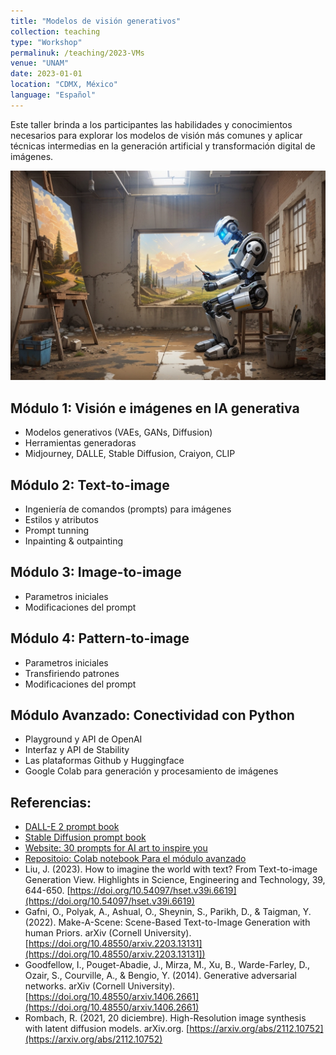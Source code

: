 ```yaml
---
title: "Modelos de visión generativos"
collection: teaching
type: "Workshop"
permalinuk: /teaching/2023-VMs
venue: "UNAM"
date: 2023-01-01
location: "CDMX, México"
language: "Español"
---
```


Este taller brinda a los participantes las habilidades y conocimientos necesarios para explorar los modelos de visión más comunes y aplicar técnicas intermedias en la generación artificial y transformación digital de imágenes.

![Illustration](/images/RB_T.png)

Módulo 1: Visión e imágenes en IA generativa
------
* Modelos generativos (VAEs, GANs, Diffusion)
* Herramientas generadoras
* Midjourney, DALLE, Stable Diffusion, Craiyon, CLIP

Módulo 2: Text-to-image
------
* Ingeniería de comandos (prompts) para imágenes
* Estilos y atributos 
* Prompt tunning
* Inpainting & outpainting

Módulo 3: Image-to-image
------
* Parametros iniciales
* Modificaciones del prompt

Módulo 4: Pattern-to-image
------
* Parametros iniciales
* Transfiriendo patrones
* Modificaciones del prompt

Módulo Avanzado: Conectividad con Python
------
* Playground y API de OpenAI
* Interfaz y API de Stability
* Las plataformas Github y Huggingface
* Google Colab para generación y procesamiento de imágenes

Referencias:
------
* [DALL-E 2 prompt book](https://dallery.gallery/wp-content/uploads/2022/07/The-DALL%C2%B7E-2-prompt-book-v1.02.pdf)
* [Stable Diffusion prompt book](https://openart.ai/promptbook)
* [Website: 30 prompts for AI art to inspire you](https://mspoweruser.com/prompts-ai-art/)
* [Repositoio: Colab notebook Para el módulo avanzado](https://github.com/erikycd/Taller_visionM)
* Liu, J. (2023). How to imagine the world with text? From Text-to-image Generation View. Highlights in Science, Engineering and Technology, 39, 644-650. [https://doi.org/10.54097/hset.v39i.6619](https://doi.org/10.54097/hset.v39i.6619)
* Gafni, O., Polyak, A., Ashual, O., Sheynin, S., Parikh, D., & Taigman, Y. (2022). Make-A-Scene: Scene-Based Text-to-Image Generation with human Priors. arXiv (Cornell University). [https://doi.org/10.48550/arxiv.2203.13131](https://doi.org/10.48550/arxiv.2203.13131])
* Goodfellow, I., Pouget-Abadie, J., Mirza, M., Xu, B., Warde-Farley, D., Ozair, S., Courville, A., & Bengio, Y. (2014). Generative adversarial networks. arXiv (Cornell University). [https://doi.org/10.48550/arxiv.1406.2661](https://doi.org/10.48550/arxiv.1406.2661)
* Rombach, R. (2021, 20 diciembre). High-Resolution image synthesis with latent diffusion models. arXiv.org. [https://arxiv.org/abs/2112.10752](https://arxiv.org/abs/2112.10752)



